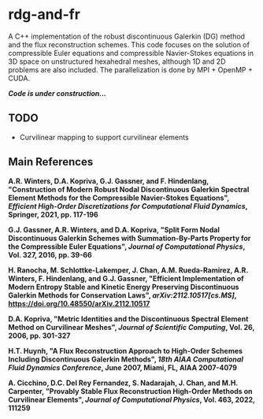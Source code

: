 # rdg-and-fr
A C++ implementation of the robust discontinuous Galerkin (DG) method and the flux reconstruction schemes. This code focuses on the solution of compressible Euler equations and compressible Navier-Stokes equations in 3D space on unstructured hexahedral meshes, although 1D and 2D problems are also included. The parallelization is done by MPI + OpenMP + CUDA.

***Code is under construction...***

## TODO
- Curvilinear mapping to support curvilinear elements

## Main References

**A.R. Winters, D.A. Kopriva, G.J. Gassner, and F. Hindenlang, "Construction of Modern Robust Nodal Discontinuous Galerkin Spectral Element Methods for the Compressible Navier-Stokes Equations", *Efficient High-Order Discretizations for Computational Fluid Dynamics*, Springer, 2021, pp. 117-196**

**G.J. Gassner, A.R. Winters, and D.A. Kopriva, "Split Form Nodal Discontinuous Galerkin Schemes with Summation-By-Parts Property for the Compressible Euler Equations", *Journal of Computational Physics*, Vol. 327, 2016, pp. 39-66**

**H. Ranocha, M. Schlottke-Lakemper, J. Chan, A.M. Rueda-Ramirez, A.R. Winters, F. Hindenlang, and G.J. Gassner, "Efficient Implementation of Modern Entropy Stable and Kinetic Energy Preserving Discontinuous Galerkin Methods for Conservation Laws", *arXiv:2112.10517[cs.MS]*, https://doi.org/10.48550/arXiv.2112.10517**

**D.A. Kopriva, "Metric Identities and the Discontinuous Spectral Element Method on Curvilinear Meshes", *Journal of Scientific Computing*, Vol. 26, 2006, pp. 301-327**

**H.T. Huynh, "A Flux Reconstruction Approach to High-Order Schemes Including Discontinuous Galerkin Methods", *18th AIAA Computational Fluid Dynamics Conference*, June 2007, Miami, FL, AIAA 2007-4079**

**A. Cicchino, D.C. Del Rey Fernandez, S. Nadarajah, J. Chan, and M.H. Carpenter, "Provably Stable Flux Reconstruction High-Order Methods on Curvilinear Elements", *Journal of Computational Physics*, Vol. 463, 2022, 111259**

